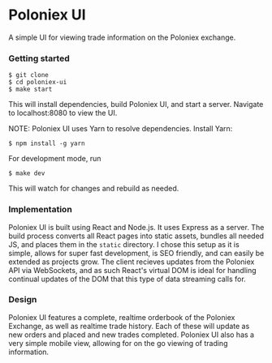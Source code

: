 # Poloniex UI
A simple UI for viewing trade information on the Poloniex exchange.

### Getting started

```
$ git clone 
$ cd poloniex-ui
$ make start
```
This will install dependencies, build Poloniex UI, and start a server. Navigate to localhost:8080 to view the UI.

NOTE: Poloniex UI uses Yarn to resolve dependencies. Install Yarn:
```
$ npm install -g yarn
```

For development mode, run

```
$ make dev
```
This will watch for changes and rebuild as needed.

### Implementation
Poloniex UI is built using React and Node.js. It uses Express as a server. The build process converts all React pages into static assets, bundles all needed JS, and places them in the `static` directory. I chose this setup as it is simple, allows for super fast development, is SEO friendly, and can easily be extended as projects grow. The client recieves updates from the Poloniex API via WebSockets, and as such React's virtual DOM is ideal for handling continual updates of the DOM that this type of data streaming calls for.


### Design
Poloniex UI features a complete, realtime orderbook of the Poloniex Exchange, as well as realtime trade history. Each of these will update as new orders and placed and new trades completed. Poloniex UI also has a very simple mobile view, allowing for on the go viewing of trading information.




